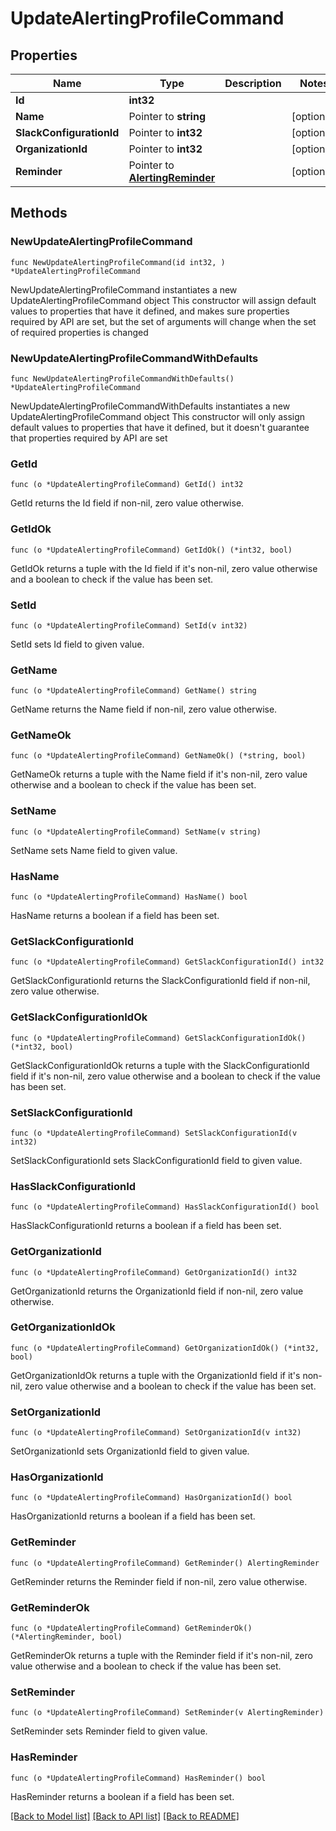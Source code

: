 # UpdateAlertingProfileCommand

## Properties

Name | Type | Description | Notes
------------ | ------------- | ------------- | -------------
**Id** | **int32** |  | 
**Name** | Pointer to **string** |  | [optional] 
**SlackConfigurationId** | Pointer to **int32** |  | [optional] 
**OrganizationId** | Pointer to **int32** |  | [optional] 
**Reminder** | Pointer to [**AlertingReminder**](AlertingReminder.md) |  | [optional] 

## Methods

### NewUpdateAlertingProfileCommand

`func NewUpdateAlertingProfileCommand(id int32, ) *UpdateAlertingProfileCommand`

NewUpdateAlertingProfileCommand instantiates a new UpdateAlertingProfileCommand object
This constructor will assign default values to properties that have it defined,
and makes sure properties required by API are set, but the set of arguments
will change when the set of required properties is changed

### NewUpdateAlertingProfileCommandWithDefaults

`func NewUpdateAlertingProfileCommandWithDefaults() *UpdateAlertingProfileCommand`

NewUpdateAlertingProfileCommandWithDefaults instantiates a new UpdateAlertingProfileCommand object
This constructor will only assign default values to properties that have it defined,
but it doesn't guarantee that properties required by API are set

### GetId

`func (o *UpdateAlertingProfileCommand) GetId() int32`

GetId returns the Id field if non-nil, zero value otherwise.

### GetIdOk

`func (o *UpdateAlertingProfileCommand) GetIdOk() (*int32, bool)`

GetIdOk returns a tuple with the Id field if it's non-nil, zero value otherwise
and a boolean to check if the value has been set.

### SetId

`func (o *UpdateAlertingProfileCommand) SetId(v int32)`

SetId sets Id field to given value.


### GetName

`func (o *UpdateAlertingProfileCommand) GetName() string`

GetName returns the Name field if non-nil, zero value otherwise.

### GetNameOk

`func (o *UpdateAlertingProfileCommand) GetNameOk() (*string, bool)`

GetNameOk returns a tuple with the Name field if it's non-nil, zero value otherwise
and a boolean to check if the value has been set.

### SetName

`func (o *UpdateAlertingProfileCommand) SetName(v string)`

SetName sets Name field to given value.

### HasName

`func (o *UpdateAlertingProfileCommand) HasName() bool`

HasName returns a boolean if a field has been set.

### GetSlackConfigurationId

`func (o *UpdateAlertingProfileCommand) GetSlackConfigurationId() int32`

GetSlackConfigurationId returns the SlackConfigurationId field if non-nil, zero value otherwise.

### GetSlackConfigurationIdOk

`func (o *UpdateAlertingProfileCommand) GetSlackConfigurationIdOk() (*int32, bool)`

GetSlackConfigurationIdOk returns a tuple with the SlackConfigurationId field if it's non-nil, zero value otherwise
and a boolean to check if the value has been set.

### SetSlackConfigurationId

`func (o *UpdateAlertingProfileCommand) SetSlackConfigurationId(v int32)`

SetSlackConfigurationId sets SlackConfigurationId field to given value.

### HasSlackConfigurationId

`func (o *UpdateAlertingProfileCommand) HasSlackConfigurationId() bool`

HasSlackConfigurationId returns a boolean if a field has been set.

### GetOrganizationId

`func (o *UpdateAlertingProfileCommand) GetOrganizationId() int32`

GetOrganizationId returns the OrganizationId field if non-nil, zero value otherwise.

### GetOrganizationIdOk

`func (o *UpdateAlertingProfileCommand) GetOrganizationIdOk() (*int32, bool)`

GetOrganizationIdOk returns a tuple with the OrganizationId field if it's non-nil, zero value otherwise
and a boolean to check if the value has been set.

### SetOrganizationId

`func (o *UpdateAlertingProfileCommand) SetOrganizationId(v int32)`

SetOrganizationId sets OrganizationId field to given value.

### HasOrganizationId

`func (o *UpdateAlertingProfileCommand) HasOrganizationId() bool`

HasOrganizationId returns a boolean if a field has been set.

### GetReminder

`func (o *UpdateAlertingProfileCommand) GetReminder() AlertingReminder`

GetReminder returns the Reminder field if non-nil, zero value otherwise.

### GetReminderOk

`func (o *UpdateAlertingProfileCommand) GetReminderOk() (*AlertingReminder, bool)`

GetReminderOk returns a tuple with the Reminder field if it's non-nil, zero value otherwise
and a boolean to check if the value has been set.

### SetReminder

`func (o *UpdateAlertingProfileCommand) SetReminder(v AlertingReminder)`

SetReminder sets Reminder field to given value.

### HasReminder

`func (o *UpdateAlertingProfileCommand) HasReminder() bool`

HasReminder returns a boolean if a field has been set.


[[Back to Model list]](../README.md#documentation-for-models) [[Back to API list]](../README.md#documentation-for-api-endpoints) [[Back to README]](../README.md)


